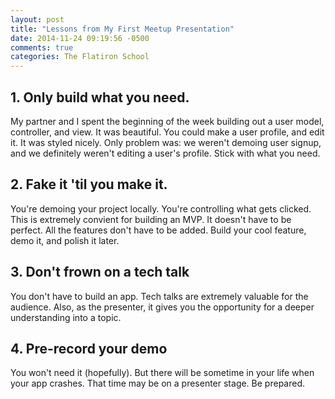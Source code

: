 ```yaml
---
layout: post
title: "Lessons from My First Meetup Presentation"
date: 2014-11-24 09:19:56 -0500
comments: true
categories: The Flatiron School
---
```


## 1. Only build what you need.
My partner and I spent the beginning of the week building out a user model, controller, and view. It was beautiful. You could make a user profile, and edit it. It was styled nicely. Only problem was: we weren't demoing user signup, and we definitely weren't editing a user's profile. Stick with what you need.

## 2. Fake it 'til you make it.
You're demoing your project locally. You're controlling what gets clicked. This is extremely convient for building an MVP. It doesn't have to be perfect. All the features don't have to be added. Build your cool feature, demo it, and polish it later. 

## 3. Don't frown on a tech talk
You don't have to build an app. Tech talks are extremely valuable for the audience. Also, as the presenter, it gives you the opportunity for a deeper understanding into a topic. 

## 4. Pre-record your demo
You won't need it (hopefully). But there will be sometime in your life when your app crashes. That time may be on a presenter stage. Be prepared.